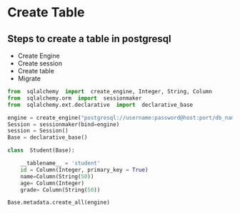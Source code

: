 # Create Table
 
 ## Steps to create a table in postgresql 
- Create Engine
- Create session
- Create table
- Migrate 


```python
from  sqlalchemy  import  create_engine, Integer, String, Column
from  sqlalchemy.orm  import  sessionmaker
from  sqlalchemy.ext.declarative  import  declarative_base

engine = create_engine("postgresql://username:password@host:port/db_name",echo=False)
Session = sessionmaker(bind=engine)
session = Session()
Base = declarative_base()

class  Student(Base):

	__tablename__ = 'student'  
	id = Column(Integer, primary_key = True)
	name=Column(String(50))
	age= Column(Integer)
	grade= Column(String(50))  

Base.metadata.create_all(engine)
```






